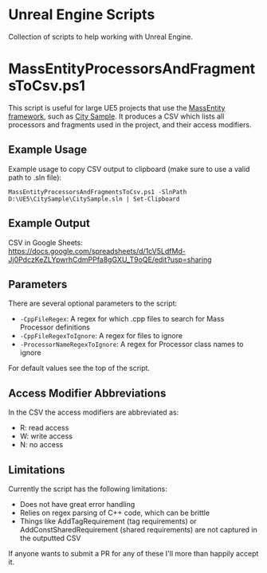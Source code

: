 # Unreal Engine Scripts
Collection of scripts to help working with Unreal Engine.

# MassEntityProcessorsAndFragmentsToCsv.ps1

This script is useful for large UE5 projects that use the [MassEntity framework](https://docs.unrealengine.com/5.0/en-US/mass-entity-in-unreal-engine/), such as [City Sample](https://www.unrealengine.com/marketplace/en-US/product/city-sample). It produces a CSV which lists all processors and fragments used in the project, and their access modifiers.

## Example Usage
Example usage to copy CSV output to clipboard (make sure to use a valid path to .sln file):
```
MassEntityProcessorsAndFragmentsToCsv.ps1 -SlnPath D:\UE5\CitySample\CitySample.sln | Set-Clipboard
```

## Example Output

CSV in Google Sheets: https://docs.google.com/spreadsheets/d/1cV5LdfMd-Jj0PdczKeZLYpwrhCdmPPfa8gGXU_T9oQE/edit?usp=sharing

## Parameters

There are several optional parameters to the script:
- `-CppFileRegex`: A regex for which .cpp files to search for Mass Processor definitions
- `-CppFileRegexToIgnore`: A regex for files to ignore
- `-ProcessorNameRegexToIgnore`: A regex for Processor class names to ignore

For default values see the top of the script.

## Access Modifier Abbreviations

In the CSV the access modifiers are abbreviated as:
- R: read access
- W: write access
- N: no access

## Limitations

Currently the script has the following limitations:
- Does not have great error handling
- Relies on regex parsing of C++ code, which can be brittle
- Things like AddTagRequirement (tag requirements) or AddConstSharedRequirement (shared requirements) are not captured in the outputted CSV

If anyone wants to submit a PR for any of these I'll more than happily accept it.
